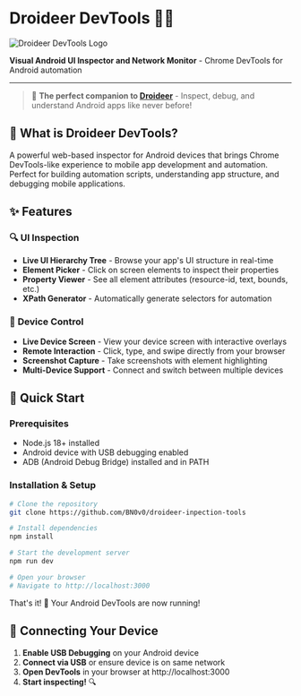 # Droideer DevTools 🔧📱

![Droideer DevTools Logo](https://img.shields.io/badge/Droideer%20DevTools-Android%20Inspector-blue?style=for-the-badge&logo=android)

**Visual Android UI Inspector and Network Monitor** \- Chrome DevTools for Android automation

- - -

> 🚀 <b>The perfect companion to [Droideer](https://github.com/BN0v0/droideer)</b> \- Inspect\, debug\, and understand Android apps like never before\!

## 🎯 What is Droideer DevTools?

A powerful web-based inspector for Android devices that brings Chrome DevTools-like experience to mobile app development and automation. Perfect for building automation scripts, understanding app structure, and debugging mobile applications.

## ✨ Features

### 🔍 **UI Inspection**

* **Live UI Hierarchy Tree** \- Browse your app's UI structure in real\-time
* **Element Picker** \- Click on screen elements to inspect their properties
* **Property Viewer** \- See all element attributes \(resource\-id\, text\, bounds\, etc\.\)
* **XPath Generator** \- Automatically generate selectors for automation

### 📱 **Device Control**

* **Live Device Screen** \- View your device screen with interactive overlays
* **Remote Interaction** \- Click\, type\, and swipe directly from your browser
* **Screenshot Capture** \- Take screenshots with element highlighting
* **Multi-Device Support** \- Connect and switch between multiple devices

## 🚀 Quick Start

### Prerequisites

* Node.js 18+ installed
* Android device with USB debugging enabled
* ADB (Android Debug Bridge) installed and in PATH

### Installation & Setup

``` bash
# Clone the repository
git clone https://github.com/BN0v0/droideer-inpection-tools

# Install dependencies
npm install

# Start the development server
npm run dev

# Open your browser
# Navigate to http://localhost:3000
```
That's it! 🎉 Your Android DevTools are now running!

## 📱 Connecting Your Device

1. **Enable USB Debugging** on your Android device
2. **Connect via USB** or ensure device is on same network
3. **Open DevTools** in your browser at http://localhost:3000
5. **Start inspecting!** 🔍


